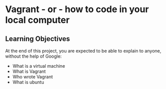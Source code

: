 # Vagrant - or - how to code in your local computer


## Learning Objectives


At the end of this project, you are expected to be able to explain to anyone, without the help of Google:

* What is a virtual machine
* What is Vagrant
* Who wrote Vagrant
* What is ubuntu
